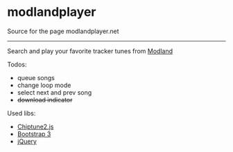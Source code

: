 # modlandplayer

Source for the page modlandplayer.net

---

Search and play your favorite tracker tunes from [Modland](https://www.exotica.org.uk/wiki/Modland)

Todos:
 - queue songs
 - change loop mode
 - select next and prev song
 - ~~download indicator~~


Used libs:
- [Chiptune2.js](https://github.com/deskjet/chiptune2.js)
- [Bootstrap 3](https://getbootstrap.com/docs/3.3/)
- [jQuery](https://jquery.com/)


